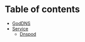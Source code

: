 # Table of contents

* [GodDNS](README.md)
* [Service](service/README.md)
  * [Dnspod](Service/Dnspod/README.md)
